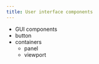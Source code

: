 ```yaml
---
title: User interface components
---
```


  - GUI components
   - button
   - containers
     - panel
     - viewport
 